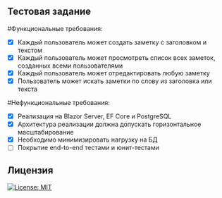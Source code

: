## Тестовая задание

#Функциональные требования:
- [x] Каждый пользователь может создать заметку с заголовком и текстом
- [x] Каждый пользователь может просмотреть список всех заметок, созданных всеми пользователями
- [x] Каждый пользователь может отредактировать любую заметку
- [x] Пользователь может искать заметки по слову из заголовка или текста

#Нефункциональные требования:
- [x] Реализация на Blazor Server, EF Соге и PostgreSQL
- [x] Архитектура реализации должна допускать горизонтальное масштабирование
- [x] Необходимо минимизировать нагрузку на БД
- [ ] Покрытие end-to-end тестами и юнит-тестами

## Лицензия

[![License: MIT](https://img.shields.io/badge/License-MIT-blue.svg?style=for-the-badge&logo=AdGuard)](LICENSE)
